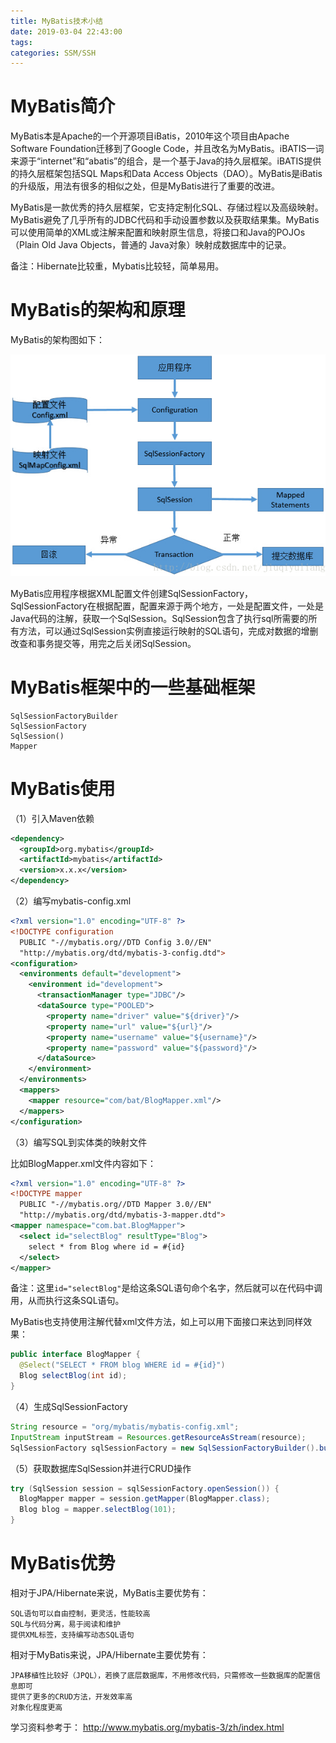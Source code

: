 ```yaml
---
title: MyBatis技术小结
date: 2019-03-04 22:43:00
tags:
categories: SSM/SSH
---
```


# MyBatis简介

MyBatis本是Apache的一个开源项目iBatis，2010年这个项目由Apache Software Foundation迁移到了Google Code，并且改名为MyBatis。iBATIS一词来源于“internet”和“abatis”的组合，是一个基于Java的持久层框架。iBATIS提供的持久层框架包括SQL Maps和Data Access Objects（DAO）。MyBatis是iBatis的升级版，用法有很多的相似之处，但是MyBatis进行了重要的改进。

MyBatis是一款优秀的持久层框架，它支持定制化SQL、存储过程以及高级映射。MyBatis避免了几乎所有的JDBC代码和手动设置参数以及获取结果集。MyBatis可以使用简单的XML或注解来配置和映射原生信息，将接口和Java的POJOs（Plain Old Java Objects，普通的 Java对象）映射成数据库中的记录。

备注：Hibernate比较重，Mybatis比较轻，简单易用。

# MyBatis的架构和原理

MyBatis的架构图如下：

![](/images/java_mybatis_1_1.png)

MyBatis应用程序根据XML配置文件创建SqlSessionFactory，SqlSessionFactory在根据配置，配置来源于两个地方，一处是配置文件，一处是Java代码的注解，获取一个SqlSession。SqlSession包含了执行sql所需要的所有方法，可以通过SqlSession实例直接运行映射的SQL语句，完成对数据的增删改查和事务提交等，用完之后关闭SqlSession。

# MyBatis框架中的一些基础框架

    SqlSessionFactoryBuilder
    SqlSessionFactory
    SqlSession()
    Mapper

# MyBatis使用

（1）引入Maven依赖

```xml
<dependency>
  <groupId>org.mybatis</groupId>
  <artifactId>mybatis</artifactId>
  <version>x.x.x</version>
</dependency>
```

（2）编写mybatis-config.xml

```xml
<?xml version="1.0" encoding="UTF-8" ?>
<!DOCTYPE configuration
  PUBLIC "-//mybatis.org//DTD Config 3.0//EN"
  "http://mybatis.org/dtd/mybatis-3-config.dtd">
<configuration>
  <environments default="development">
    <environment id="development">
      <transactionManager type="JDBC"/>
      <dataSource type="POOLED">
        <property name="driver" value="${driver}"/>
        <property name="url" value="${url}"/>
        <property name="username" value="${username}"/>
        <property name="password" value="${password}"/>
      </dataSource>
    </environment>
  </environments>
  <mappers>
    <mapper resource="com/bat/BlogMapper.xml"/>
  </mappers>
</configuration>
```

（3）编写SQL到实体类的映射文件

比如BlogMapper.xml文件内容如下：

```xml
<?xml version="1.0" encoding="UTF-8" ?>
<!DOCTYPE mapper
  PUBLIC "-//mybatis.org//DTD Mapper 3.0//EN"
  "http://mybatis.org/dtd/mybatis-3-mapper.dtd">
<mapper namespace="com.bat.BlogMapper">
  <select id="selectBlog" resultType="Blog">
    select * from Blog where id = #{id}
  </select>
</mapper>
```

备注：这里`id="selectBlog"`是给这条SQL语句命个名字，然后就可以在代码中调用，从而执行这条SQL语句。

MyBatis也支持使用注解代替xml文件方法，如上可以用下面接口来达到同样效果：

```java
public interface BlogMapper {
  @Select("SELECT * FROM blog WHERE id = #{id}")
  Blog selectBlog(int id);
}
```
（4）生成SqlSessionFactory

```java
String resource = "org/mybatis/mybatis-config.xml";
InputStream inputStream = Resources.getResourceAsStream(resource);
SqlSessionFactory sqlSessionFactory = new SqlSessionFactoryBuilder().build(inputStream);
```

（5）获取数据库SqlSession并进行CRUD操作

```java
try (SqlSession session = sqlSessionFactory.openSession()) {
  BlogMapper mapper = session.getMapper(BlogMapper.class);
  Blog blog = mapper.selectBlog(101);
}
```

# MyBatis优势

相对于JPA/Hibernate来说，MyBatis主要优势有：

    SQL语句可以自由控制，更灵活，性能较高
    SQL与代码分离，易于阅读和维护
    提供XML标签，支持编写动态SQL语句

相对于MyBatis来说，JPA/Hibernate主要优势有：

    JPA移植性比较好（JPQL），若换了底层数据库，不用修改代码，只需修改一些数据库的配置信息即可
    提供了更多的CRUD方法，开发效率高
    对象化程度更高

学习资料参考于：
http://www.mybatis.org/mybatis-3/zh/index.html
